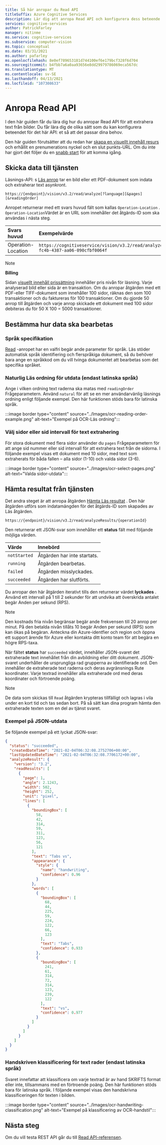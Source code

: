 ```yaml
---
title: Så här anropar du Read API
titleSuffix: Azure Cognitive Services
description: Lär dig att anropa Read API och konfigurera dess beteende i detalj.
services: cognitive-services
author: PatrickFarley
manager: nitinme
ms.service: cognitive-services
ms.subservice: computer-vision
ms.topic: conceptual
ms.date: 03/31/2021
ms.author: pafarley
ms.openlocfilehash: 8e0ef789653181d744100ef6e179bcf328f6d704
ms.sourcegitcommit: b4fbb7a6a0aa93656e8dd29979786069eca567dc
ms.translationtype: MT
ms.contentlocale: sv-SE
ms.lasthandoff: 04/13/2021
ms.locfileid: "107308633"
---
```

# <a name="call-the-read-api"></a>Anropa Read API

I den här guiden får du lära dig hur du anropar Read API för att extrahera text från bilder. Du får lära dig de olika sätt som du kan konfigurera beteendet för det här API: et så att det passar dina behov.

Den här guiden förutsätter att du redan har <a href="https://portal.azure.com/#create/Microsoft.CognitiveServicesComputerVision"  title=" skapat en visuellt innehåll resurs "  target="_blank"> skapa en visuellt innehåll resurs </a> och erhållit en prenumerations nyckel och en slut punkts-URL. Om du inte har gjort det följer du en [snabb start](../quickstarts-sdk/client-library.md) för att komma igång.

## <a name="submit-data-to-the-service"></a>Skicka data till tjänsten

Läsnings-API: s [Läs anrop](https://centraluseuap.dev.cognitive.microsoft.com/docs/services/computer-vision-v3-2/operations/5d986960601faab4bf452005) tar en bild eller ett PDF-dokument som indata och extraherar text asynkront.

`https://{endpoint}/vision/v3.2/read/analyze[?language][&pages][&readingOrder]`

Anropet returnerar med ett svars huvud fält som kallas `Operation-Location` . `Operation-Location`Värdet är en URL som innehåller det åtgärds-ID som ska användas i nästa steg.

|Svars huvud| Exempelvärde |
|:-----|:----|
|Operation-Location | `https://cognitiveservice/vision/v3.2/read/analyzeResults/49a36324-fc4b-4387-aa06-090cfbf0064f` |

> [!NOTE]
> **Billing** 
>
> Sidan [visuellt innehåll prissättning](https://azure.microsoft.com/pricing/details/cognitive-services/computer-vision/) innehåller pris nivån för läsning. Varje analyserad bild eller sida är en transaktion. Om du anropar åtgärden med ett PDF-eller TIFF-dokument som innehåller 100 sidor, räknas den som 100 transaktioner och du faktureras för 100 transaktioner. Om du gjorde 50 anrop till åtgärden och varje anrop skickade ett dokument med 100 sidor debiteras du för 50 X 100 = 5000 transaktioner.

## <a name="determine-how-to-process-the-data"></a>Bestämma hur data ska bearbetas

### <a name="language-specification"></a>Språk specifikation

[Read](https://centraluseuap.dev.cognitive.microsoft.com/docs/services/computer-vision-v3-2/operations/5d986960601faab4bf452005) -anropet har en valfri begär ande parameter för språk. Läs stöder automatisk språk identifiering och flerspråkiga dokument, så du behöver bara ange en språkkod om du vill tvinga dokumentet att bearbetas som det specifika språket.

### <a name="natural-reading-order-output-latin-languages-only"></a>Naturlig Läs ordning för utdata (endast latinska språk)
Ange i vilken ordning text raderna ska matas med `readingOrder` Frågeparametern. Använd `natural` för att se en mer användarvänlig läsnings ordning enligt följande exempel. Den här funktionen stöds bara för latinska språk.

:::image border type="content" source="../Images/ocr-reading-order-example.png" alt-text="Exempel på OCR-Läs ordning":::



### <a name="select-pages-or-page-ranges-for-text-extraction"></a>Välj sidor eller sid intervall för text extrahering
För stora dokument med flera sidor använder du `pages` Frågeparametern för att ange sid nummer eller sid intervall för att extrahera text från de sidorna. I följande exempel visas ett dokument med 10 sidor, med text som extraherats för båda fallen – alla sidor (1-10) och valda sidor (3-6).

:::image border type="content" source="../Images/ocr-select-pages.png" alt-text="Valda sidor-utdata":::

## <a name="get-results-from-the-service"></a>Hämta resultat från tjänsten

Det andra steget är att anropa åtgärden [Hämta Läs resultat](https://centraluseuap.dev.cognitive.microsoft.com/docs/services/computer-vision-v3-2/operations/5d9869604be85dee480c8750) . Den här åtgärden utförs som indatamängden för det åtgärds-ID som skapades av Läs åtgärden. 

`https://{endpoint}/vision/v3.2/read/analyzeResults/{operationId}`

Den returnerar ett JSON-svar som innehåller ett **status** fält med följande möjliga värden. 

|Värde | Innebörd |
|:-----|:----|
| `notStarted`| Åtgärden har inte startats. |
| `running`| Åtgärden bearbetas. |
| `failed`| Åtgärden misslyckades. |
| `succeeded`| Åtgärden har slutförts. |

Du anropar den här åtgärden iterativt tills den returnerar värdet **lyckades** . Använd ett intervall på 1 till 2 sekunder för att undvika att överskrida antalet begär Anden per sekund (RPS).

> [!NOTE]
> Den kostnads fria nivån begränsar begär ande frekvensen till 20 anrop per minut. På den betalda nivån tillåts 10 begär Anden per sekund (RPS) som kan ökas på begäran. Anteckna din Azure-identfier och region och öppna ett support ärende för Azure eller kontakta ditt konto team för att begära en högre RPS-taxa.

När fältet **status** har `succeeded` värdet, innehåller JSON-svaret det extraherade text innehållet från din avbildning eller ditt dokument. JSON-svaret underhåller de ursprungliga rad grupperna av identifierade ord. Den innehåller de extraherade text raderna och deras avgränsnings Rute koordinater. Varje textrad innehåller alla extraherade ord med deras koordinater och förtroende poäng.

> [!NOTE]
> De data som skickas till `Read` åtgärden krypteras tillfälligt och lagras i vila under en kort tid och tas sedan bort. På så sätt kan dina program hämta den extraherade texten som en del av tjänst svaret.

### <a name="sample-json-output"></a>Exempel på JSON-utdata

Se följande exempel på ett lyckat JSON-svar:

```json
{
  "status": "succeeded",
  "createdDateTime": "2021-02-04T06:32:08.2752706+00:00",
  "lastUpdatedDateTime": "2021-02-04T06:32:08.7706172+00:00",
  "analyzeResult": {
    "version": "3.2",
    "readResults": [
      {
        "page": 1,
        "angle": 2.1243,
        "width": 502,
        "height": 252,
        "unit": "pixel",
        "lines": [
          {
            "boundingBox": [
              58,
              42,
              314,
              59,
              311,
              123,
              56,
              121
            ],
            "text": "Tabs vs",
            "appearance": {
              "style": {
                "name": "handwriting",
                "confidence": 0.96
              }
            },
            "words": [
              {
                "boundingBox": [
                  68,
                  44,
                  225,
                  59,
                  224,
                  122,
                  66,
                  123
                ],
                "text": "Tabs",
                "confidence": 0.933
              },
              {
                "boundingBox": [
                  241,
                  61,
                  314,
                  72,
                  314,
                  123,
                  239,
                  122
                ],
                "text": "vs",
                "confidence": 0.977
              }
            ]
          }
        ]
      }
    ]
  }
}
```

### <a name="handwritten-classification-for-text-lines-latin-languages-only"></a>Handskriven klassificering för text rader (endast latinska språk)
Svaret innefattar att klassificera om varje textrad är av hand SKRIFTS format eller inte, tillsammans med en förtroende poäng. Den här funktionen stöds bara för latinska språk. I följande exempel visas den handskrivna klassificeringen för texten i bilden.

:::image border type="content" source="../Images/ocr-handwriting-classification.png" alt-text="Exempel på klassificering av OCR-handstil":::

## <a name="next-steps"></a>Nästa steg

Om du vill testa REST API går du till [Read API-referensen](https://centraluseuap.dev.cognitive.microsoft.com/docs/services/computer-vision-v3-2/operations/5d986960601faab4bf452005).
